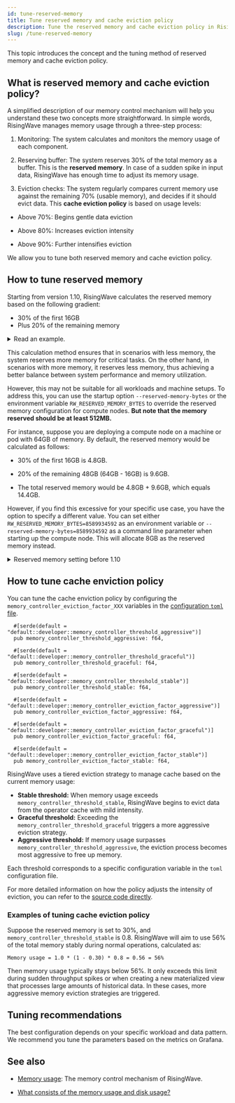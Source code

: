 ```yaml
---
id: tune-reserved-memory
title: Tune reserved memory and cache eviction policy
description: Tune the reserved memory and cache eviction policy in RisingWave.
slug: /tune-reserved-memory
---
```

<head>
  <link rel="canonical" href="https://docs.risingwave.com/docs/current/tune-reserved-memory/" />
</head>

This topic introduces the concept and the tuning method of reserved memory and cache eviction policy.

## What is reserved memory and cache eviction policy?

A simplified description of our memory control mechanism will help you understand these two concepts more straightforward. In simple words, RisingWave manages memory usage through a three-step process:

1. Monitoring: The system calculates and monitors the memory usage of each component.

2. Reserving buffer: The system reserves 30% of the total memory as a buffer. This is the **reserved memory**. In case of a sudden spike in input data, RisingWave has enough time to adjust its memory usage.

3. Eviction checks: The system regularly compares current memory use against the remaining 70% (usable memory), and decides if it should evict data. This  **cache eviction policy** is based on usage levels:

- Above 70%: Begins gentle data eviction

- Above 80%: Increases eviction intensity

- Above 90%: Further intensifies eviction

We allow you to tune both reserved memory and cache eviction policy.

## How to tune reserved memory

Starting from version 1.10, RisingWave calculates the reserved memory based on the following gradient:

- 30% of the first 16GB
- Plus 20% of the remaining memory

<details>
<summary>Read an example.</summary>
For example, let's consider a compute node with 32GB of memory. The reserved memory would be calculated as follows:

- 30% of the first 16GB is 4.8GB.

- 20% of the remaining 16GB is 3.2GB.

- The total reserved memory is 4.8GB + 3.2GB = 8GB.

</details>

This calculation method ensures that in scenarios with less memory, the system reserves more memory for critical tasks. On the other hand, in scenarios with more memory, it reserves less memory, thus achieving a better balance between system performance and memory utilization.

However, this may not be suitable for all workloads and machine setups. To address this, you can use the startup option `--reserved-memory-bytes` or the environment variable `RW_RESERVED_MEMORY_BYTES` to override the reserved memory configuration for compute nodes. **But note that the memory reserved should be at least 512MB.**

For instance, suppose you are deploying a compute node on a machine or pod with 64GB of memory. By default, the reserved memory would be calculated as follows:

- 30% of the first 16GB is 4.8GB.

- 20% of the remaining 48GB (64GB - 16GB) is 9.6GB.

- The total reserved memory would be 4.8GB + 9.6GB, which equals 14.4GB.

However, if you find this excessive for your specific use case, you have the option to specify a different value. You can set either `RW_RESERVED_MEMORY_BYTES=8589934592` as an environment variable or `--reserved-memory-bytes=8589934592` as a command line parameter when starting up the compute node. This will allocate 8GB as the reserved memory instead.

<details>
<summary>Reserved memory setting before 1.10</summary>

Before version 1.9, RisingWave just allocated 30% of the total memory as reserved memory by default. However, through practical application, we realized that this default setting may not be suitable for all scenarios. Therefore, in version 1.9, we introduced the ability to customize the reserved memory.

To further optimize this feature, we changed the calculation method for reserved memory in version 1.10 and introduced the current gradient calculation method. These changes improve memory utilization and provide enhanced performance for our users.

By continuously improving the reserved memory feature, we strive to offer a more flexible and efficient memory management solution to meet the diverse needs of our users.
</details>

## How to tune cache enviction policy

You can tune the cache enviction policy by configuring the `memory_controller_eviction_factor_XXX` variables in the [configuration `toml` file](https://github.com/risingwavelabs/risingwave/tree/main/src/config).

```plain title="Variables in the configuration toml file"
  #[serde(default = "default::developer::memory_controller_threshold_aggressive")]
  pub memory_controller_threshold_aggressive: f64,

  #[serde(default = "default::developer::memory_controller_threshold_graceful")]
  pub memory_controller_threshold_graceful: f64,

  #[serde(default = "default::developer::memory_controller_threshold_stable")]
  pub memory_controller_threshold_stable: f64,

  #[serde(default = "default::developer::memory_controller_eviction_factor_aggressive")]
  pub memory_controller_eviction_factor_aggressive: f64,

  #[serde(default = "default::developer::memory_controller_eviction_factor_graceful")]
  pub memory_controller_eviction_factor_graceful: f64,

  #[serde(default = "default::developer::memory_controller_eviction_factor_stable")]
  pub memory_controller_eviction_factor_stable: f64,
```

RisingWave uses a tiered eviction strategy to manage cache based on the current memory usage:

- **Stable threshold:** When memory usage exceeds `memory_controller_threshold_stable`, RisingWave begins to evict data from the operator cache with mild intensity.
- **Graceful threshold:** Exceeding the `memory_controller_threshold_graceful` triggers a more aggressive eviction strategy.
- **Aggressive threshold:** If memory usage surpasses `memory_controller_threshold_aggressive`, the eviction process becomes most aggressive to free up memory.

Each threshold corresponds to a specific configuration variable in the `toml` configuration file.

For more detailed information on how the policy adjusts the intensity of eviction, you can refer to the [source code directly](https://github.com/risingwavelabs/risingwave/blob/main/src/compute/src/memory/controller.rs).

### Examples of tuning cache eviction policy

Suppose the reserved memory is set to 30%, and `memory_controller_threshold_stable` is 0.8. RisingWave will aim to use 56% of the total memory stably during normal operations, calculated as:

```plain
Memory usage = 1.0 * (1 - 0.30) * 0.8 = 0.56 = 56%
```

Then memory usage typically stays below 56%. It only exceeds this limit during sudden throughput spikes or when creating a new materialized view that processes large amounts of historical data. In these cases, more aggressive memory eviction strategies are triggered.

## Tuning recommendations

The best configuration depends on your specific workload and data pattern. We recommend you tune the parameters based on the metrics on Grafana.

## See also

- [Memory usage](/performance/performance-metrics.md#memory-usage): The memory control mechanism of RisingWave.

- [What consists of the memory usage and disk usage?](/rw-faq.md#what-consists-of-the-memory-usage-and-disk-usage)